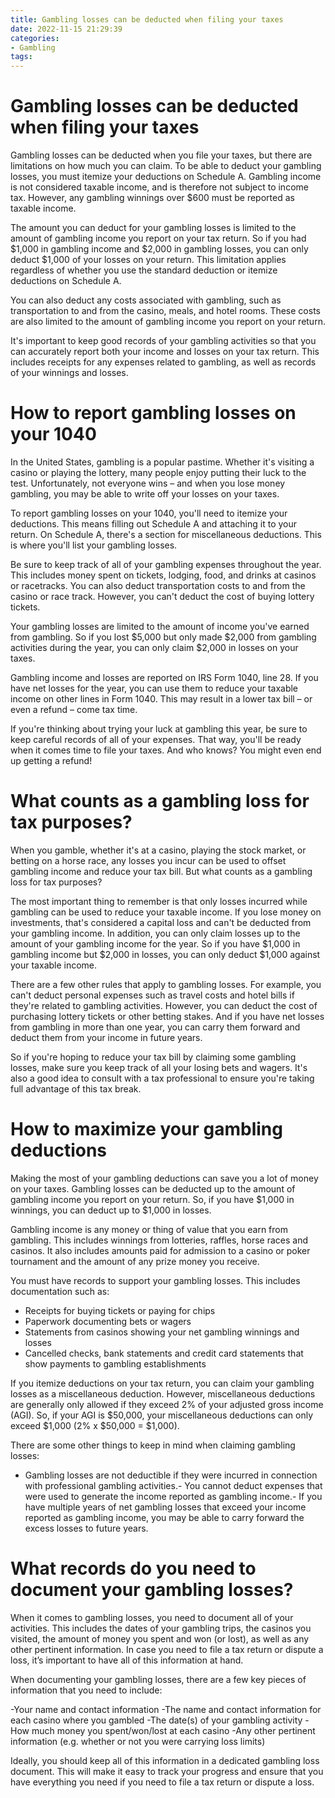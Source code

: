 ```yaml
---
title: Gambling losses can be deducted when filing your taxes
date: 2022-11-15 21:29:39
categories:
- Gambling
tags:
---
```



#  Gambling losses can be deducted when filing your taxes

Gambling losses can be deducted when you file your taxes, but there are limitations on how much you can claim. To be able to deduct your gambling losses, you must itemize your deductions on Schedule A. Gambling income is not considered taxable income, and is therefore not subject to income tax. However, any gambling winnings over $600 must be reported as taxable income.

The amount you can deduct for your gambling losses is limited to the amount of gambling income you report on your tax return. So if you had $1,000 in gambling income and $2,000 in gambling losses, you can only deduct $1,000 of your losses on your return. This limitation applies regardless of whether you use the standard deduction or itemize deductions on Schedule A.

You can also deduct any costs associated with gambling, such as transportation to and from the casino, meals, and hotel rooms. These costs are also limited to the amount of gambling income you report on your return.

It's important to keep good records of your gambling activities so that you can accurately report both your income and losses on your tax return. This includes receipts for any expenses related to gambling, as well as records of your winnings and losses.

#  How to report gambling losses on your 1040

In the United States, gambling is a popular pastime. Whether it's visiting a casino or playing the lottery, many people enjoy putting their luck to the test. Unfortunately, not everyone wins – and when you lose money gambling, you may be able to write off your losses on your taxes.

To report gambling losses on your 1040, you'll need to itemize your deductions. This means filling out Schedule A and attaching it to your return. On Schedule A, there's a section for miscellaneous deductions. This is where you'll list your gambling losses.

Be sure to keep track of all of your gambling expenses throughout the year. This includes money spent on tickets, lodging, food, and drinks at casinos or racetracks. You can also deduct transportation costs to and from the casino or race track. However, you can't deduct the cost of buying lottery tickets.

Your gambling losses are limited to the amount of income you've earned from gambling. So if you lost $5,000 but only made $2,000 from gambling activities during the year, you can only claim $2,000 in losses on your taxes.

Gambling income and losses are reported on IRS Form 1040, line 28. If you have net losses for the year, you can use them to reduce your taxable income on other lines in Form 1040. This may result in a lower tax bill – or even a refund – come tax time.

If you're thinking about trying your luck at gambling this year, be sure to keep careful records of all of your expenses. That way, you'll be ready when it comes time to file your taxes. And who knows? You might even end up getting a refund!

#  What counts as a gambling loss for tax purposes?

When you gamble, whether it's at a casino, playing the stock market, or betting on a horse race, any losses you incur can be used to offset gambling income and reduce your tax bill. But what counts as a gambling loss for tax purposes?

The most important thing to remember is that only losses incurred while gambling can be used to reduce your taxable income. If you lose money on investments, that's considered a capital loss and can't be deducted from your gambling income. In addition, you can only claim losses up to the amount of your gambling income for the year. So if you have $1,000 in gambling income but $2,000 in losses, you can only deduct $1,000 against your taxable income.

There are a few other rules that apply to gambling losses. For example, you can't deduct personal expenses such as travel costs and hotel bills if they're related to gambling activities. However, you can deduct the cost of purchasing lottery tickets or other betting stakes. And if you have net losses from gambling in more than one year, you can carry them forward and deduct them from your income in future years.

So if you're hoping to reduce your tax bill by claiming some gambling losses, make sure you keep track of all your losing bets and wagers. It's also a good idea to consult with a tax professional to ensure you're taking full advantage of this tax break.

#  How to maximize your gambling deductions

Making the most of your gambling deductions can save you a lot of money on your taxes. Gambling losses can be deducted up to the amount of gambling income you report on your return. So, if you have $1,000 in winnings, you can deduct up to $1,000 in losses.

Gambling income is any money or thing of value that you earn from gambling. This includes winnings from lotteries, raffles, horse races and casinos. It also includes amounts paid for admission to a casino or poker tournament and the amount of any prize money you receive.

You must have records to support your gambling losses. This includes documentation such as:

- Receipts for buying tickets or paying for chips
- Paperwork documenting bets or wagers
- Statements from casinos showing your net gambling winnings and losses
- Cancelled checks, bank statements and credit card statements that show payments to gambling establishments

If you itemize deductions on your tax return, you can claim your gambling losses as a miscellaneous deduction. However, miscellaneous deductions are generally only allowed if they exceed 2% of your adjusted gross income (AGI). So, if your AGI is $50,000, your miscellaneous deductions can only exceed $1,000 (2% x $50,000 = $1,000).

There are some other things to keep in mind when claiming gambling losses:
- Gambling losses are not deductible if they were incurred in connection with professional gambling activities.- You cannot deduct expenses that were used to generate the income reported as gambling income.- If you have multiple years of net gambling losses that exceed your income reported as gambling income, you may be able to carry forward the excess losses to future years.

#  What records do you need to document your gambling losses?

When it comes to gambling losses, you need to document all of your activities. This includes the dates of your gambling trips, the casinos you visited, the amount of money you spent and won (or lost), as well as any other pertinent information. In case you need to file a tax return or dispute a loss, it’s important to have all of this information at hand.

When documenting your gambling losses, there are a few key pieces of information that you need to include:

-Your name and contact information
-The name and contact information for each casino where you gambled
-The date(s) of your gambling activity 
-How much money you spent/won/lost at each casino 
-Any other pertinent information (e.g. whether or not you were carrying loss limits)

Ideally, you should keep all of this information in a dedicated gambling loss document. This will make it easy to track your progress and ensure that you have everything you need if you need to file a tax return or dispute a loss.
